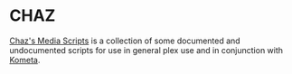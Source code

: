 # CHAZ

[Chaz's Media Scripts](https://github.com/chazlarson/Media-Scripts) is a collection of some documented and undocumented scripts for use in general plex use and in conjunction with [Kometa](../kometa.md).
